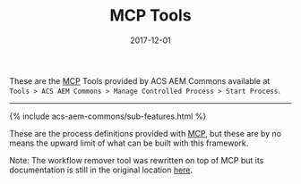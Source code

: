 ﻿---layout: acs-aem-commons_featuretitle: MCP Toolsdescription: Get work done.date: 2017-12-01feature-tags: authoring administrationinitial-release: 3.10.0last-updated-release: 3.19.0---These are the [MCP](/acs-aem-commons/features/mcp/index.html) Tools provided by ACS AEM Commons available at `Tools > ACS AEM Commons > Manage Controlled Process > Start Process`.----{% include acs-aem-commons/sub-features.html %}These are the process definitions provided with [MCP](/acs-aem-commons/features/mcp/index.html), but these are by no means the upward limit of what can be built with this framework.Note: The workflow remover tool was rewritten on top of MCP but its documentation is still in the original location [here](/acs-aem-commons/features/workflow-remover/index.html).